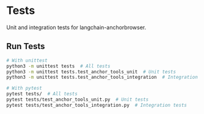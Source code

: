 # Tests

Unit and integration tests for langchain-anchorbrowser.

## Run Tests

```bash
# With unittest
python3 -m unittest tests  # All tests
python3 -m unittest tests.test_anchor_tools_unit  # Unit tests
python3 -m unittest tests.test_anchor_tools_integration  # Integration tests

# With pytest
pytest tests/  # All tests
pytest tests/test_anchor_tools_unit.py  # Unit tests
pytest tests/test_anchor_tools_integration.py  # Integration tests
``` 